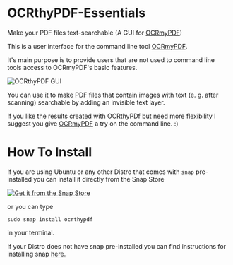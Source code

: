 # OCRthyPDF-Essentials
Make your PDF files text-searchable (A GUI for [OCRmyPDF](https://github.com/jbarlow83/OCRmyPDF/))

This is a user interface for the command line tool [OCRmyPDF](https://github.com/jbarlow83/OCRmyPDF/). 

It's main purpose is to provide users that are not used to command line tools access to OCRmyPDF's basic features.  

![OCRthyPDF GUI](https://raw.githubusercontent.com/digidigital/OCRthyPDF-Essentials/main/screenshots/1.png)

You can use it to make PDF files that contain images with text (e. g. after scanning) searchable by adding an invisible text layer.

If you like the results created with OCRthyPDf but need more flexibility I suggest you give [OCRmyPDF](https://github.com/jbarlow83/OCRmyPDF/) a try on the command line. :)

# How To Install

If you are using Ubuntu or any other Distro that comes with <code>snap</code> pre-installed you can install it directly from the Snap Store 

[![Get it from the Snap Store](https://snapcraft.io/static/images/badges/en/snap-store-black.svg)](https://snapcraft.io/ocrthypdf)

or you can type

<code>sudo snap install ocrthypdf</code> 

in your terminal.

If your Distro does not have snap pre-installed you can find instructions for installing snap [here.](https://snapcraft.io/docs/installing-snapd)



